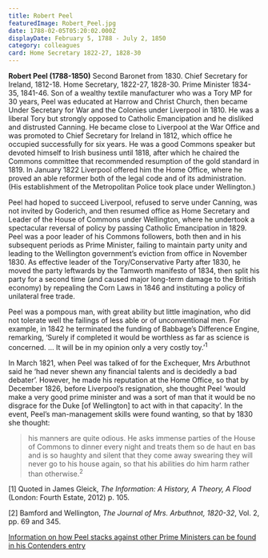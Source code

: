 ```yaml
---
title: Robert Peel
featuredImage: Robert_Peel.jpg
date: 1788-02-05T05:20:02.000Z
displayDate: February 5, 1788 - July 2, 1850
category: colleagues
card: Home Secretary 1822-27, 1828-30
---
```


**Robert Peel (1788-1850)** Second Baronet from 1830. Chief Secretary for Ireland, 1812-18. Home Secretary, 1822-27, 1828-30. Prime Minister 1834-35, 1841-46. Son of a wealthy textile manufacturer who was a Tory MP for 30 years, Peel was educated at Harrow and Christ Church, then became Under Secretary for War and the Colonies under Liverpool in 1810. He was a liberal Tory but strongly opposed to Catholic Emancipation and he disliked and distrusted Canning. He became close to Liverpool at the War Office and was promoted to Chief Secretary for Ireland in 1812, which office he occupied successfully for six years. He was a good Commons speaker but devoted himself to Irish business until 1818, after which he chaired the Commons committee that recommended resumption of the gold standard in 1819. In January 1822 Liverpool offered him the Home Office, where he proved an able reformer both of the legal code and of its administration. (His establishment of the Metropolitan Police took place under Wellington.)

Peel had hoped to succeed Liverpool, refused to serve under Canning, was not invited by Goderich, and then resumed office as Home Secretary and Leader of the House of Commons under Wellington, where he undertook a spectacular reversal of policy by passing Catholic Emancipation in 1829. Peel was a poor leader of his Commons followers, both then and in his subsequent periods as Prime Minister, failing to maintain party unity and leading to the Wellington government’s eviction from office in November 1830. As effective leader of the Tory/Conservative Party after 1830, he moved the party leftwards by the Tamworth manifesto of 1834, then split his party for a second time (and caused major long-term damage to the British economy) by repealing the Corn Laws in 1846 and instituting a policy of unilateral free trade.

Peel was a pompous man, with great ability but little imagination, who did not tolerate well the failings of less able or of unconventional men. For example, in 1842 he terminated the funding of Babbage’s Difference Engine, remarking, ‘Surely if completed it would be worthless as far as science is concerned. … It will be in my opinion only a very costly toy.’<sup>1</sup>

In March 1821, when Peel was talked of for the Exchequer, Mrs Arbuthnot said he ‘had never shewn any financial talents and is decidedly a bad debater’. However, he made his reputation at the Home Office, so that by December 1826, before Liverpool’s resignation, she thought Peel ‘would make a very good prime minister and was a sort of man that it would be no disgrace for the Duke [of Wellington] to act with in that capacity’. In the event, Peel’s man-management skills were found wanting, so that by 1830 she thought:

> his manners are quite odious. He asks immense parties of the House of Commons to dinner every night and treats them so de haut en bas and is so haughty and silent that they come away swearing they will never go to his house again, so that his abilities do him harm rather than otherwise.<sup>2</sup>

\[1] Quoted in James Gleick, _The Information: A History, A Theory, A Flood_ (London: Fourth Estate, 2012) p. 105.

\[2] Bamford and Wellington, _The Journal of Mrs. Arbuthnot, 1820-32_, Vol. 2, pp. 69 and 345.

[Information on how Peel stacks against other Prime Ministers can be found in his Contenders entry](/contenders/sir-robert-peel-2nd-bt)
